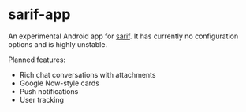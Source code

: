 # sarif-app

An experimental Android app for [sarif](http://github.com/sarifsystems/sarif).
It has currently no configuration options and is highly unstable.

Planned features:

* Rich chat conversations with attachments
* Google Now-style cards
* Push notifications
* User tracking
